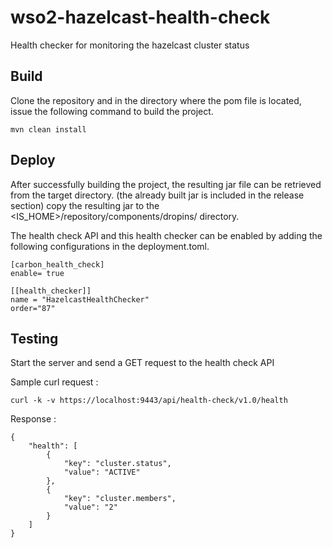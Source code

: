 # wso2-hazelcast-health-check

Health checker for monitoring the hazelcast cluster status

## Build

Clone the repository and in the directory where the pom file is located, issue the following command to build the project.
```
mvn clean install
```

## Deploy

After successfully building the project, the resulting jar file can be retrieved from the target directory. (the already built jar is included in the release section) copy the resulting jar to the <IS_HOME>/repository/components/dropins/ directory.

The health check API and this health checker can be enabled by adding the following configurations in the deployment.toml.

```
[carbon_health_check]
enable= true

[[health_checker]]
name = "HazelcastHealthChecker"
order="87"
```
## Testing

Start the server and send a GET request to the health check API

Sample curl request :

```
curl -k -v https://localhost:9443/api/health-check/v1.0/health
```

Response :
```
{
    "health": [
        {
            "key": "cluster.status",
            "value": "ACTIVE"
        },
        {
            "key": "cluster.members",
            "value": "2"
        }
    ]
}
```
